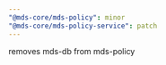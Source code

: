 ```yaml
---
"@mds-core/mds-policy": minor
"@mds-core/mds-policy-service": patch
---
```


removes mds-db from mds-policy
